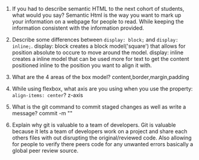 1. If you had to describe semantic HTML to the next cohort of students, what would you say? Semantic Html is the way you want to mark up your information on a webpage for people to read. While keeping the information consistent with the information provided.

2. Describe some differences between ```display: block;``` and ```display: inline;```. display: block creates a block model('square') that allows for position absolute to occure to move around the model. display: inline creates a inline model that can be used more for text to get the content positioned inline to the position you want to align it with.

3. What are the 4 areas of the box model? content,border,margin,padding

4. While using flexbox, what axis are you using when you use the property: ```align-items: center```? z-axis

5. What is the git command to commit staged changes as well as write a message? commit -m ""

6. Explain why git is valuable to a team of developers. Git is valuable because it lets a team of developers work on a project and share each others files with out disrupting the original/reviewed code. Also allowing for people to verify there peers code for any unwanted errors basically a global peer review source.